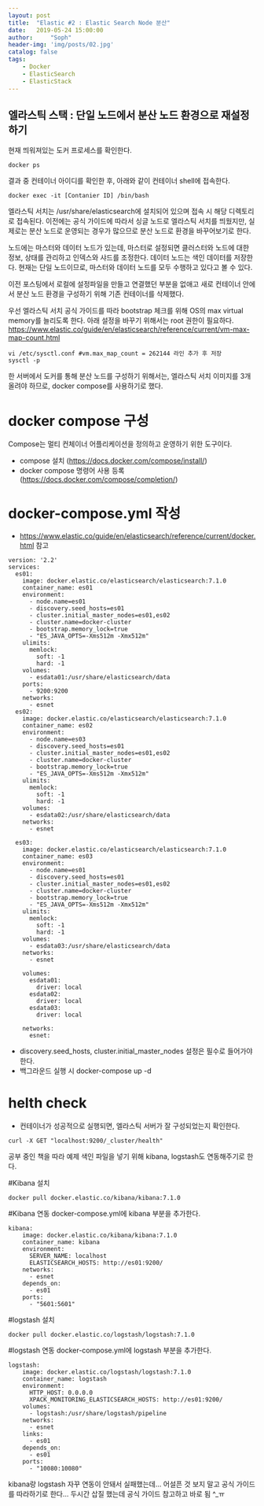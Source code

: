 ```yaml
---
layout: post
title:  "Elastic #2 : Elastic Search Node 분산"
date:   2019-05-24 15:00:00
author:     "Soph"
header-img: 'img/posts/02.jpg'
catalog: false
tags:
    - Docker
    - ElasticSearch
    - ElasticStack
---
```

## 엘라스틱 스택 : 단일 노드에서 분산 노드 환경으로 재설정하기

  현재 띄워져있는 도커 프로세스를 확인한다.
  ```
  docker ps
  ```
  결과 중 컨테이너 아이디를 확인한 후, 아래와 같이 컨테이너 shell에 접속한다.
  ```
  docker exec -it [Contanier ID] /bin/bash
  ```
  
  엘라스틱 서치는 /usr/share/elasticsearch에 설치되어 있으며 접속 시 해당 디렉토리로 접속된다.
  이전에는 공식 가이드에 따라서 싱글 노드로 엘라스틱 서치를 띄웠지만, 실제로는 분산 노드로 운영되는 경우가 많으므로 분산 노드로 환경을 바꾸어보기로 한다.

  노드에는 마스터와 데이터 노드가 있는데, 마스터로 설정되면 클러스터와 노드에 대한 정보, 상태를 관리하고 인덱스와 샤드를 조정한다. 데이터 노드는 색인 데이터를 저장한다. 현재는 단일 노드이므로, 마스터와 데이터 노드를 모두 수행하고 있다고 볼 수 있다.

  이전 포스팅에서 로컬에 설정파일을 만들고 연결했던 부분을 없애고 새로 컨테이너 안에서 분산 노드 환경을 구성하기 위해 기존 컨테이너를 삭제했다.
  
  우선 엘라스틱 서치 공식 가이드를 따라 bootstrap 체크를 위해 OS의 max virtual memory를 늘리도록 한다. 아래 설정을 바꾸기 위해서는 root 권한이 필요하다.
  https://www.elastic.co/guide/en/elasticsearch/reference/current/vm-max-map-count.html
  ```
  vi /etc/sysctl.conf #vm.max_map_count = 262144 라인 추가 후 저장
  sysctl -p
  ```

  한 서버에서 도커를 통해 분산 노드를 구성하기 위해서는, 엘라스틱 서치 이미지를 3개 올려야 하므로, docker compose를 사용하기로 했다.

# docker compose 구성
  
  Compose는 멀티 컨체이너 어플리케이션을 정의하고 운영하기 위한 도구이다.
  - compose 설치 (https://docs.docker.com/compose/install/)  
  - docker compose 명령어 사용 등록 (https://docs.docker.com/compose/completion/)
  
# docker-compose.yml 작성
  - https://www.elastic.co/guide/en/elasticsearch/reference/current/docker.html 참고

  ```
  version: '2.2'
  services:
    es01:
      image: docker.elastic.co/elasticsearch/elasticsearch:7.1.0
      container_name: es01
      environment:
        - node.name=es01
        - discovery.seed_hosts=es01
        - cluster.initial_master_nodes=es01,es02
        - cluster.name=docker-cluster
        - bootstrap.memory_lock=true
        - "ES_JAVA_OPTS=-Xms512m -Xmx512m"
      ulimits:
        memlock:
          soft: -1
          hard: -1
      volumes:
        - esdata01:/usr/share/elasticsearch/data
      ports:
        - 9200:9200
      networks:
        - esnet
    es02:
      image: docker.elastic.co/elasticsearch/elasticsearch:7.1.0
      container_name: es02
      environment:
        - node.name=es03
        - discovery.seed_hosts=es01
        - cluster.initial_master_nodes=es01,es02
        - cluster.name=docker-cluster
        - bootstrap.memory_lock=true
        - "ES_JAVA_OPTS=-Xms512m -Xmx512m"
      ulimits:
        memlock:
          soft: -1
          hard: -1
      volumes:
        - esdata02:/usr/share/elasticsearch/data
      networks:
        - esnet

    es03:
      image: docker.elastic.co/elasticsearch/elasticsearch:7.1.0
      container_name: es03
      environment:
        - node.name=es01
        - discovery.seed_hosts=es01
        - cluster.initial_master_nodes=es01,es02
        - cluster.name=docker-cluster
        - bootstrap.memory_lock=true
        - "ES_JAVA_OPTS=-Xms512m -Xmx512m"
      ulimits:
        memlock:
          soft: -1
          hard: -1
      volumes:
        - esdata03:/usr/share/elasticsearch/data
      networks:
        - esnet

      volumes:
        esdata01:
          driver: local
        esdata02:
          driver: local
        esdata03:
          driver: local

      networks:
        esnet:
  ```

  - discovery.seed_hosts, cluster.initial_master_nodes 설정은 필수로 들어가야 한다.
  - 백그라운드 실행 시 docker-compose up -d

# helth check
  - 컨테이너가 성공적으로 실행되면, 엘라스틱 서버가 잘 구성되었는지 확인한다. 
  ```
  curl -X GET "localhost:9200/_cluster/health"
  ```

공부 중인 책을 따라 예제 색인 파일을 넣기 위해 kibana, logstash도 연동해주기로 한다.

#Kibana 설치
```
docker pull docker.elastic.co/kibana/kibana:7.1.0
```

#Kibana 연동
docker-compose.yml에 kibana 부분을 추가한다.
```
kibana:
    image: docker.elastic.co/kibana/kibana:7.1.0
    container_name: kibana
    environment:
      SERVER_NAME: localhost
      ELASTICSEARCH_HOSTS: http://es01:9200/
    networks:
      - esnet
    depends_on:
      - es01
    ports:
      - "5601:5601"
```

#logstash 설치
```
docker pull docker.elastic.co/logstash/logstash:7.1.0
```

#logstash 연동
docker-compose.yml에 logstash 부분을 추가한다.
```
logstash:
    image: docker.elastic.co/logstash/logstash:7.1.0
    container_name: logstash
    environment:
      HTTP_HOST: 0.0.0.0
      XPACK_MONITORING_ELASTICSEARCH_HOSTS: http://es01:9200/
    volumes:
      - logstash:/usr/share/logstash/pipeline
    networks:
      - esnet
    links:
      - es01
    depends_on:
      - es01
    ports:
      - "10080:10080"

```

kibana랑 logstash 자꾸 연동이 안돼서 실패했는데... 어설픈 것 보지 말고 공식 가이드를 따라하기로 한다... 두시간 삽질 했는데 공식 가이드 참고하고 바로 됨 ^_ㅠ

